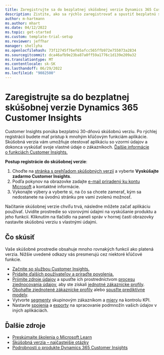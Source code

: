 ```yaml
---
title: Zaregistrujte sa do bezplatnej skúšobnej verzie Dynamics 365 Customer Insights
description: Zistite, ako sa rýchlo zaregistrovať a spustiť bezplatnú skúšobnú verziu Customer Insights. Preskúmajte aplikáciu a nájdite si ďalšie vzdelávacie zdroje.
author: m-hartmann
ms.author: mhart
ms.date: 04/12/2022
ms.topic: get-started
ms.custom: template-trial-setup
ms.reviewer: jeffhar
manager: shellyha
ms.openlocfilehash: 73f12745f76ef65afcc565ffb972e755073a2834
ms.sourcegitcommit: dca46afb9e23ba87a0ff59a1776c1d139e209a32
ms.translationtype: MT
ms.contentlocale: sk-SK
ms.lasthandoff: 06/29/2022
ms.locfileid: "9082500"
---
```

# <a name="sign-up-for-a-free-dynamics-365-customer-insights-trial"></a>Zaregistrujte sa do bezplatnej skúšobnej verzie Dynamics 365 Customer Insights

Customer Insights ponúka bezplatnú 30-dňovú skúšobnú verziu. Po rýchlej registrácii budete mať prístup k mnohým kľúčovým funkciám aplikácie. Skúšobná verzia vám umožňuje otestovať aplikáciu so vzormi údajov a dokonca vyskúšať svoje vlastné údaje o zákazníkoch. [Ďalšie informácie o funkciách Customer Insights.](overview.md)

**Postup registrácie do skúšobnej verzie**:

1. Choďte na [stránka s prehľadom skúšobných verzií](https://dynamics.microsoft.com/ai/customer-insights/) a vyberte **Vyskúšajte zadarmo Customer Insights**.
1. Podľa pokynov na obrazovke zadajte [e-mail priradený ku kontu Microsoft](https://support.microsoft.com/windows/what-is-a-microsoft-account-4a7c48e9-ff5a-e9c6-5a5c-1a57d66c3bfa) a kontaktné informácie.
1. Vykonajte výbery a vyberte si, na čo sa chcete zamerať, kým sa nedostanete na úvodnú stránku pre vami zvolenú možnosť.

Načítanie skúšobnej verzie chvíľu trvá, následne môžete začať aplikáciu používať. Uvidíte prostredie so vzorovými údajmi na vyskúšanie produktu a jeho funkcií. Kliknutím na tlačidlo na paneli správ v hornej časti obrazovky nastavíte skúšobnú verziu s vlastnými údajmi.

## <a name="what-to-try"></a>Čo skúsiť

Vaše skúšobné prostredie obsahuje mnoho rovnakých funkcií ako platená verzia. Nižšie uvedené odkazy vás presmerujú cez niektoré kľúčové funkcie.

- [Začnite so službou Customer Insights.](get-started.md)
- [Pridajte ďalších používateľov a priraďte povolenia.](permissions.md)
- [Prijmite zdroje údajov](data-sources.md) a spusťte ich prostredníctvom [procesu zjednocovania údajov](data-unification.md), aby ste získali [jednotné zákaznícke profily](customer-profiles.md).
- [Obohaťte zjednotené zákaznícke profily](enrichment-hub.md) alebo [spusťte prediktívne modely](predictions-overview.md).
- Vytvorte [segmenty](segments.md) skupinovým zákazníkom a [miery](measures.md) na kontrolu KPI.
- Nastavte [spojenia](connections.md) a [exporty](export-destinations.md) na spracovanie podmnožín vašich údajov v iných aplikáciách.

## <a name="additional-resources"></a>Ďalšie zdroje

- [Preskúmajte školenia o Microsoft Learn](/learn/browse/?filter-products=dynamics-dynamics-cust-insights)
- [Skúšobná verzia – najčastejšie otázky](trial-faq.md)
- [Podrobnosti o produkte Dynamics 365 Customer Insights](https://dynamics.microsoft.com/ai/customer-insights/)

